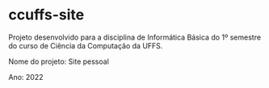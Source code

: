 # ccuffs-site

Projeto desenvolvido para a disciplina de Informática Básica do 1º semestre do curso de Ciência da Computação da UFFS. 

Nome do projeto: Site pessoal

Ano: 2022
